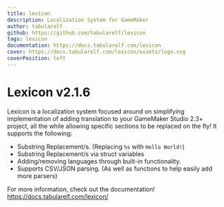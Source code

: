 ```yaml
---
title: lexicon
description: Localization System for GameMaker
author: tabularelf
github: https://github.com/tabularelf/lexicon
tags: lexicon
documentation: https://docs.tabularelf.com/lexicon
cover: https://docs.tabularelf.com/lexicon/assets/logo.svg
coverPosition: left
---
```

# Lexicon v2.1.6

Lexicon is a localization system focused around on simplifying implementation of adding translation to your GameMaker Studio 2.3+ project, all the while allowing specific sections to be replaced on the fly!
It supports the following:

* Substring Replacement/s. (Replacing `%s` with `Hello World!`)
* Substring Replacement/s via struct variables 
* Adding/removing languages through built-in functionality.
* Supports CSV/JSON parsing. (As well as functions to help easily add more parsers)

For more information, check out the documentation! https://docs.tabularelf.com/lexicon/

    